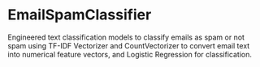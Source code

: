 # EmailSpamClassifier
Engineered text classification models to classify emails as spam or not spam using TF-IDF Vectorizer and
CountVectorizer to convert email text into numerical feature vectors, and Logistic Regression for classification.
